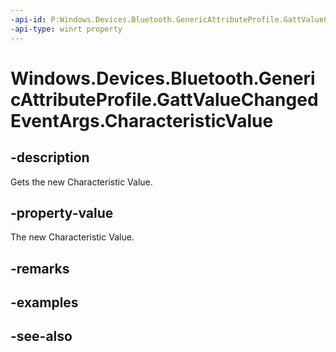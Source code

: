 ----api-id: P:Windows.Devices.Bluetooth.GenericAttributeProfile.GattValueChangedEventArgs.CharacteristicValue
-api-type: winrt property
---<!-- Property syntaxpublic Windows.Storage.Streams.IBuffer CharacteristicValue { get; }--># Windows.Devices.Bluetooth.GenericAttributeProfile.GattValueChangedEventArgs.CharacteristicValue## -descriptionGets the new Characteristic Value.## -property-valueThe new Characteristic Value.## -remarks## -examples## -see-also